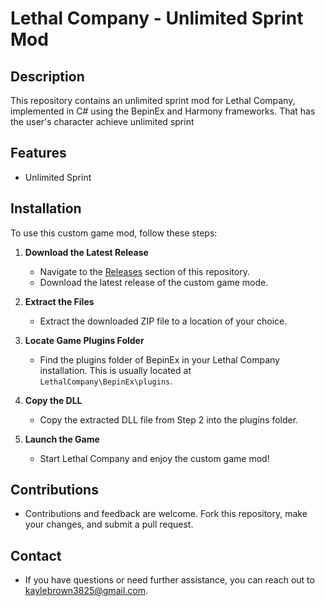 # Lethal Company - Unlimited Sprint Mod

## Description
This repository contains an unlimited sprint mod for Lethal Company, implemented in C# using the BepinEx and Harmony frameworks. That has the user's character achieve unlimited sprint

## Features
- Unlimited Sprint

## Installation
To use this custom game mod, follow these steps:

1. **Download the Latest Release**
   - Navigate to the [Releases](https://github.com/KayleBrown/Lethal-Company-Unlimited-Sprint/releases) section of this repository.
   - Download the latest release of the custom game mode.

2. **Extract the Files**
   - Extract the downloaded ZIP file to a location of your choice.

3. **Locate Game Plugins Folder**
   - Find the plugins folder of BepinEx in your Lethal Company installation. This is usually located at `LethalCompany\BepinEx\plugins`.

4. **Copy the DLL**
   - Copy the extracted DLL file from Step 2 into the plugins folder.

5. **Launch the Game**
   - Start Lethal Company and enjoy the custom game mod!

## Contributions
- Contributions and feedback are welcome. Fork this repository, make your changes, and submit a pull request.

## Contact
- If you have questions or need further assistance, you can reach out to kaylebrown3825@gmail.com.
